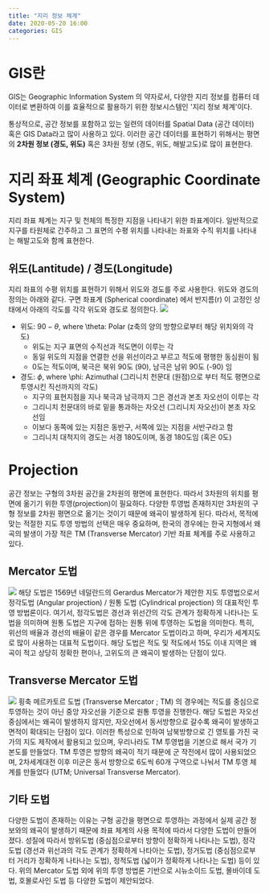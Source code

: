 ```yaml
---
title: "지리 정보 체계"
date: 2020-05-20 16:00
categories: GIS
---
```


# GIS란
GIS는 Geographic Information System 의 약자로서, 다양한 지리 정보를
컴퓨터 데이터로 변환하여 이를 효율적으로 활용하기 위한 정보시스템인 '지리 정보 체계'이다.

통상적으로, 공간 정보를 포함하고 있는 일련의 데이터를 Spatial Data (공간 데이터) 혹은 GIS Data라고 많이 사용하고 있다.
이러한 공간 데이터를 표현하기 위해서는 평면의 **2차원 정보 (경도, 위도)** 혹은 3차원 정보 (경도, 위도, 해발고도)로 많이 표현한다.

# 지리 좌표 체계 (Geographic Coordinate System)
지리 좌표 체계는 지구 및 천체의 특정한 지점을 나타내기 위한 좌표계이다.
일반적으로 지구를 타원체로 간주하고 그 표면의 수평 위치를 나타내는 좌표와 수직 위치를 나타내는 해발고도와 함께 표현한다.

## 위도(Lantitude) / 경도(Longitude)
지리 좌표의 수평 위치를 표현하기 위해서 위도와 경도를 주로 사용한다.
위도와 경도의 정의는 아래와 같다.
구면 좌표계 (Spherical coordinate) 에서 반지름(r) 이 고정인 상태에서 아래의 각도를 각각 위도와 경도로 정의한다.
<img src="https://cdn-std.droplr.net/files/acc_503911/Cww3lF">
- 위도: $90-\theta$, where \theta: Polar (z축의 양의 방향으로부터 해당 위치와의 각도)
     - 위도는 지구 표면의 수직선과 적도면이 이루는 각
     - 동일 위도의 지점을 연결한 선을 위선이라고 부르고 적도에 평행한 동심원이 됨
     - 0도는 적도이며, 북극은 북위 90도 (90), 남극은 남위 90도 (-90) 임
- 경도: $\phi$, where \phi: Azimuthal (그리니치 천문대 (원점)으로 부터 적도 평면으로 투영시킨 직선까지의 각도)
    - 지구의 표현지점을 지나 북극과 남극까지 그은 경선과 본초 자오선이 이루는 각
    - 그리니치 천문대의 바로 밑을 통과하는 자오선 (그리니치 자오선)이 본초 자오선임
    - 이보다 동쪽에 있는 지점은 동반구, 서쪽에 있는 지점을 서반구라고 함
    - 그리니치 대척지의 경도는 서경 180도이며, 동경 180도임 (혹은 0도)

# Projection
공간 정보는 구형의 3차원 공간을 2차원의 평면에 표현한다. 따라서 3차원의 위치를 평면에 옮기기 위한 투영(projection)이 필요하다.
다양한 투영법 존재하지만 3차원의 구형 정보를 2차원 평면으로 옮기는 것이기 때문에 왜곡이 발생하게 된다.
따라서, 목적에 맞는 적절한 지도 투영 방법의 선택은 매우 중요하며, 
한국의 경우에는 한국 지형에서 왜곡의 발생이 가장 적은 TM (Transverse Mercator) 기반 좌표 체계를 주로 사용하고 있다.

## Mercator 도법
<img src="https://cdn-std.droplr.net/files/acc_503911/pv5GxQ">
해당 도법은 1569년 네덜란드의 Gerardus Mercator가 제안한 지도 투영법으로서
정각도법 (Angular projection) / 원통 도법 (Cylindrical projection) 의 대표적인 투영 방법론이다.
여기서, 정각도법은 경선과 위선간의 각도 관계가 정확하게 나타나는 도법을 의미하며 원통 도법은 지구에 접하는 원통 위에 투영하는 도법을 의미한다.
특히, 위선의 배율과 경선의 배율이 같은 경우를 Mercator 도법이라고 하며, 우리가 세계지도로 많이 사용하는 대표적 도법이다. 
해당 도법은 적도 및 적도에서 15도 이내 지역은 왜곡이 적고 상당히 정확한 편이나, 고위도의 큰 왜곡이 발생하는 단점이 있다.

## Transverse Mercator 도법
<img src="https://cdn-std.droplr.net/files/acc_503911/7GiNnY">
횡축 메르카토르 도법 (Transverse Mercator ; TM) 의 경우에는 적도를 중심으로 투영하는 것이 아닌 중앙 자오선을 기준으로 원통 투영을 진행한다.
해당 도법은 자오선 중심에서는 왜곡이 발생하지 않지만, 자오선에서 동서방향으로 갈수록 왜곡이 발생하고 면적이 확대되는 단점이 있다.
이러한 특성으로 인하여 남북방향으로 긴 영토를 가진 국가의 지도 제작에서 활용되고 있으며, 우리나라도 TM 투영법을 기본으로 해서 국가 기본도를 만들었다.
TM 투영은 방향의 왜곡이 적기 때문에 군 작전에서 많이 사용되었으며,
2차세계대전 이후 미군은 동서 방향으로 6도씩 60개 구역으로 나눠서 TM 투영 체계를 만들었다 (UTM; Universal Transverse Mercator).

## 기타 도법
다양한 도법이 존재하는 이유는 구형 공간을 평면으로 투영하는 과정에서 실제 공간 정보와의 왜곡이 발생하기 때문에
좌표 체계의 사용 목적에 따라서 다양한 도법이 만들어졌다.
성질에 따라서 방위도법 (중심점으로부터 방향이 정확하게 나타나는 도법), 정각도법 (경선과 위선과의 각도 관계가 정확하게 나타아는 도법),
정거도법 (중심점으로부터 거리가 정확하게 나타나는 도법), 정적도법 (넓이가 정확하게 나타나는 도법) 등이 있다.
위의 Mercator 도법 외에 위의 투영 방법론 기반으로 시뉴소이드 도법, 몰바이데 도법, 호몰로사인 도법 등 다양한 도법이 제안되었다.